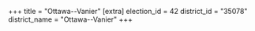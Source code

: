 +++
title = "Ottawa--Vanier"
[extra]
election_id = 42
district_id = "35078"
district_name = "Ottawa--Vanier"
+++
